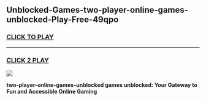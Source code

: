 
## Unblocked-Games-two-player-online-games-unblocked-Play-Free-49qpo
<h3>
<a href="https://premium76.site?title=two-player-online-games-unblocked&ref=23A">CLICK TO PLAY</a></h3>
<hr>

<h3>
<a href="https://premium76.site?title=two-player-online-games-unblocked&ref=23A">CLICK 2 PLAY</a>
  
</h3>

<a href="https://premium76.site?title=two-player-online-games-unblocked&ref=23A"><img src="https://clearcache.store/games.png"></a>


**two-player-online-games-unblocked games unblocked: Your Gateway to Fun and Accessible Online Gaming**
